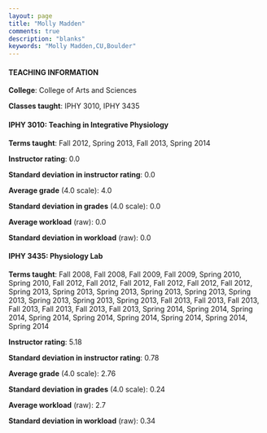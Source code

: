 ```yaml
---
layout: page
title: "Molly Madden" 
comments: true
description: "blanks"
keywords: "Molly Madden,CU,Boulder"
---
```

<head>
<script src="https://ajax.googleapis.com/ajax/libs/jquery/2.1.3/jquery.min.js"></script>
<script src="https://dl.dropboxusercontent.com/s/pc42nxpaw1ea4o9/highcharts.js?dl=0"></script>
<!-- <script src="../assets/js/highcharts.js"></script> -->
<style type="text/css">@font-face {
	font-family: "Bebas Neue";
	src: url(https://www.filehosting.org/file/details/544349/BebasNeue Regular.otf) format("opentype");
	}
	h1.Bebas { 
		font-family: "Bebas Neue", Verdana, Tahoma;
	}
</style>
</head>
	   
#### TEACHING INFORMATION

**College**: College of Arts and Sciences

**Classes taught**: IPHY 3010, IPHY 3435

#### IPHY 3010: Teaching in Integrative Physiology

**Terms taught**: Fall 2012, Spring 2013, Fall 2013, Spring 2014

**Instructor rating**: 0.0

**Standard deviation in instructor rating**: 0.0

**Average grade** (4.0 scale): 4.0

**Standard deviation in grades** (4.0 scale): 0.0

**Average workload** (raw): 0.0

**Standard deviation in workload** (raw): 0.0

#### IPHY 3435: Physiology Lab

**Terms taught**: Fall 2008, Fall 2008, Fall 2009, Fall 2009, Spring 2010, Spring 2010, Fall 2012, Fall 2012, Fall 2012, Fall 2012, Fall 2012, Fall 2012, Spring 2013, Spring 2013, Spring 2013, Spring 2013, Spring 2013, Spring 2013, Spring 2013, Spring 2013, Spring 2013, Fall 2013, Fall 2013, Fall 2013, Fall 2013, Fall 2013, Fall 2013, Fall 2013, Spring 2014, Spring 2014, Spring 2014, Spring 2014, Spring 2014, Spring 2014, Spring 2014, Spring 2014, Spring 2014

**Instructor rating**: 5.18

**Standard deviation in instructor rating**: 0.78

**Average grade** (4.0 scale): 2.76

**Standard deviation in grades** (4.0 scale): 0.24

**Average workload** (raw): 2.7

**Standard deviation in workload** (raw): 0.34

